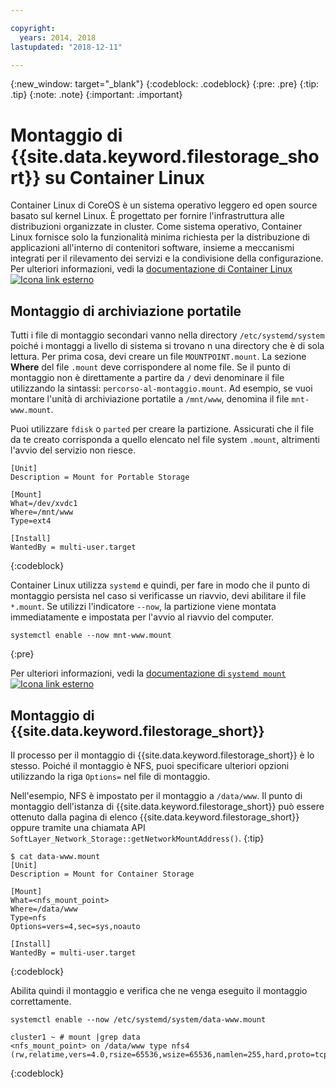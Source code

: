 ```yaml
---

copyright:
  years: 2014, 2018
lastupdated: "2018-12-11"

---
```

{:new_window: target="_blank"}
{:codeblock: .codeblock}
{:pre: .pre}
{:tip: .tip}
{:note: .note}
{:important: .important}

# Montaggio di {{site.data.keyword.filestorage_short}} su Container Linux

Container Linux di CoreOS è un sistema operativo leggero ed open source basato sul kernel Linux. È progettato per fornire l'infrastruttura alle distribuzioni organizzate in cluster. Come sistema operativo, Container Linux fornisce solo la funzionalità minima richiesta per la distribuzione di applicazioni all'interno di contenitori software, insieme a meccanismi integrati per il rilevamento dei servizi e la condivisione della configurazione. Per ulteriori informazioni, vedi la [documentazione di Container Linux ![Icona link esterno](../../icons/launch-glyph.svg "Icona link esterno")](https://coreos.com/os/docs/latest/mounting-storage.html)

## Montaggio di archiviazione portatile

Tutti i file di montaggio secondari vanno nella directory `/etc/systemd/system` poiché i montaggi a livello di sistema si trovano n una directory che è di sola lettura. Per prima cosa, devi creare un file `MOUNTPOINT.mount`. La sezione **Where** del file `.mount` deve corrispondere al nome file. Se il punto di montaggio non è direttamente a partire da `/` devi denominare il file utilizzando la sintassi: `percorso-al-montaggio.mount`. Ad esempio, se vuoi montare l'unità di archiviazione portatile a `/mnt/www`, denomina il file `mnt-www.mount`.

Puoi utilizzare `fdisk` o `parted` per creare la partizione. Assicurati che il file da te creato corrisponda a quello elencato nel file system `.mount`, altrimenti l'avvio del servizio non riesce.


```
[Unit]
Description = Mount for Portable Storage

[Mount]
What=/dev/xvdc1
Where=/mnt/www
Type=ext4

[Install]
WantedBy = multi-user.target
```
{:codeblock}


Container Linux utilizza `systemd` e quindi, per fare in modo che il punto di montaggio persista nel caso si verificasse un riavvio, devi abilitare il file `*.mount`. Se utilizzi l'indicatore `--now`, la partizione viene montata immediatamente e impostata per l'avvio al riavvio del computer.

```
systemctl enable --now mnt-www.mount
```
{:pre}

Per ulteriori informazioni, vedi la [documentazione di `systemd mount` ![Icona link esterno](../../icons/launch-glyph.svg "Icona link esterno")](https://www.freedesktop.org/software/systemd/man/systemd.mount.html)

## Montaggio di {{site.data.keyword.filestorage_short}}

Il processo per il montaggio di {{site.data.keyword.filestorage_short}} è lo stesso. Poiché il montaggio è NFS, puoi specificare ulteriori opzioni utilizzando la riga `Options=` nel file di montaggio.

Nell'esempio, NFS è impostato per il montaggio a `/data/www`. Il punto di montaggio dell'istanza di {{site.data.keyword.filestorage_short}} può essere ottenuto dalla pagina di elenco {{site.data.keyword.filestorage_short}} oppure tramite una chiamata API `SoftLayer_Network_Storage::getNetworkMountAddress()`.
{:tip}

```
$ cat data-www.mount
[Unit]
Description = Mount for Container Storage

[Mount]
What=<nfs_mount_point>
Where=/data/www
Type=nfs
Options=vers=4,sec=sys,noauto

[Install]
WantedBy = multi-user.target
```
{:codeblock}

Abilita quindi il montaggio e verifica che ne venga eseguito il montaggio correttamente.

```
systemctl enable --now /etc/systemd/system/data-www.mount

cluster1 ~ # mount |grep data
<nfs_mount_point> on /data/www type nfs4 (rw,relatime,vers=4.0,rsize=65536,wsize=65536,namlen=255,hard,proto=tcp,port=0,timeo=600,retrans=2,sec=sys,clientaddr=10.81.x.x,local_lock=none,addr=10.1.x.x)
```
{:codeblock}
